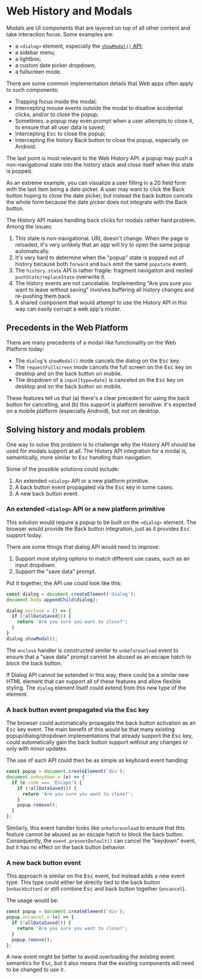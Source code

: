 # Web History and Modals

Modals are UI components that are layered on top of all other content and take
interaction focus. Some examples are:

- a `<dialog>` element, especially the [`showModal()` API](https://developer.mozilla.org/en-US/docs/Web/API/HTMLDialogElement/showModal);
- a sidebar menu;
- a lightbox;
- a custom date picker dropdown;
- a fullscreen mode.

There are some common implementation details that Web apps often apply to such
components:

- Trapping focus inside the modal;
- Intercepting mouse events outside the modal to disallow accidental clicks,
  and/or to close the popup;
- Sometimes, a popup may even prompt when a user attempts to close it, to ensure
  that all user data is saved;
- Intercepting <kbd>Esc</kbd> to close the popup;
- Intercepting the history Back button to close the popup, especially on
  Android.

The last point is most relevant to the Web History API: a popup may push a
non-navigational state into the history stack and close itself when this state
is popped.

As an extreme example, you can visualize a user filling in a 20 field form
with the last item being a date picker. A user may want to click the Back button
hoping to close the date picker, but instead the back button cancels the whole form because
the date picker does not integrate with the Back button.

The History API makes handling back clicks for modals rather hard problem. Among the issues:

1. This state is non-navigational. URL doesn't change. When the page is reloaded,
   it's very unlikely that an app will try to open the same popup automatically.
2. It's very hard to determine when the "popup" state is popped out of history
   because both `forward` and `back` emit the same `popstate` event.
3. The `history.state` API is rather fragile: fragment navigation and nested
   `pushState/replaceState` overwrite it.
4. The history events are not cancelable. Implementing "Are you sure you want to
   leave without saving" involves buffering all history changes and re-pushing
   them back.
5. A shared component that would attempt to use the History API in this way
   can easily corrupt a web app's router.

## Precedents in the Web Platform

There are many precedents of a modal-like functionality on the Web Platform today:

- The `dialog`'s `showModal()` mode cancels the dialog on the <kbd>Esc</kbd> key.
- The `requestFullscreen` mode cancels the full screen on the <kbd>Esc</kbd> key
  on desktop and on the back button on mobile.
- The dropdown of a `input[type=date]` is canceled on the <kbd>Esc</kbd> key
  on desktop and on the back button on mobile.

These features tell us that (a) there's a clear precedent for using the back
button for cancelling, and (b) this support is platform sensitive: it's expected
on a mobile platform (especially Android), but not on desktop.

## Solving history and modals problem

One way to solve this problem is to challenge why the History API should be
used for modals support at all. The History API integration for a modal is,
semantically, more similar to <kbd>Esc</kbd> handling than navigation.

Some of the possible solutions could include:

1. An extended `<dialog>` API or a new platform primitive.
2. A back button event propagated via the <kbd>Esc</kbd> key in some cases.
3. A new back button event.

### An extended `<dialog>` API or a new platform primitive

This solution would require a popup to be built on the `<dialog>` element. The
browser would provide the Back button integration, just as it provides
<kbd>Esc</kbd> support today.

There are some things that dialog API would need to improve:
1. Support more styling options to match different use cases, such as an input
   dropdown.
2. Support the "save data" prompt.

Put it together, the API use could look like this:

```javascript
const dialog = document.createElement('dialog');
document.body.appendChild(dialog);

dialog.onclose = () => {
  if (!allDataSaved()) {
    return 'Are you sure you want to close?';
  }
}
dialog.showModal();
```

The `onclose` handler is constructed similar to `unbeforeunload` event to ensure
that a "save data" prompt cannot be abused as an escape hatch to block the back
button.

If Dialog API cannot be extended in this way, there could be a similar new
HTML element that can support all of these features and allow flexible styling.
The `dialog` element itself could extend from this new type of the element.

### A back button event propagated via the Esc key

The browser could automatically propagate the back button activation as an <kbd>Esc</kbd>
key event. The main benefit of this would be that many existing popup/dialog/dropdown
implementations that already support the <kbd>Esc</kbd> key, could automatically
gain the back button support without any changes or only with minor updates.

The use of such API could then be as simple as keyboard event handling:

```javascript
const popup = document.createElement('div');
document.onkeydown = (e) => {
  if (e.code === 'Escape') {
    if (!allDataSaved()) {
      return 'Are you sure you want to close?';
    }
    popup.remove();
  }
};
```

Similarly, this event handler looks like `unbeforeunload` to ensure that this
feature cannot be abused as an escape hatch to block the back button. Consequently,
the `event.preventDefault()` can cancel the "keydown" event, but it has no
effect on the back button behavior.

### A new back button event

This approach is similar on the <kbd>Esc</kbd> event, but instead adds a new
event type. This type could either be directly tied to the back button
(`onbackbutton`) or still combine <kbd>Esc</kbd> and back button together
(`oncancel`).

The usage would be:

```javascript
const popup = document.createElement('div');
popup.oncancel = (e) => {
  if (!allDataSaved()) {
    return 'Are you sure you want to close?';
  }
  popup.remove();
};
```

A new event might be better to avoid overloading the existing event semantics
for <kbd>Esc</kbd>, but it also means that the existing components will need
to be changed to use it.
